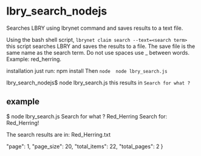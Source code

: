 # lbry_search_nodejs
Searches LBRY using lbrynet command and saves results to a text file.

Using the bash shell script, `lbrynet claim search --text=<search term>`
this script searches LBRY and saves the results to a file. The save file is the same name as the search term. Do not use spaces use _ between words. Example: red_herring.

installation just run: npm install
Then `node  node lbry_search.js`

lbry_search_nodejs$ node lbry_search.js
this results in `Search for what ? `
## example
$ node lbry_search.js
Search for what ? Red_Herring
Search for: Red_Herring!

 The search results are in: Red_Herring.txt

   "page": 1,
  "page_size": 20,
  "total_items": 22,
  "total_pages": 2
}

